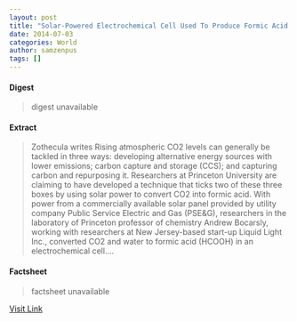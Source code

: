 ```yaml
---
layout: post
title: "Solar-Powered Electrochemical Cell Used To Produce Formic Acid From CO2"
date: 2014-07-03
categories: World
author: samzenpus
tags: []
---
```



#### Digest
>digest unavailable

#### Extract
>Zothecula writes Rising atmospheric CO2 levels can generally be tackled in three ways: developing alternative energy sources with lower emissions; carbon capture and storage (CCS); and capturing carbon and repurposing it. Researchers at Princeton University are claiming to have developed a technique that ticks two of these three boxes by using solar power to convert CO2 into formic acid. With power from a commercially available solar panel provided by utility company Public Service Electric and Gas (PSE&amp;G), researchers in the laboratory of Princeton professor of chemistry Andrew Bocarsly, working with researchers at New Jersey-based start-up Liquid Light Inc., converted CO2 and water to formic acid (HCOOH) in an electrochemical cell....

#### Factsheet
>factsheet unavailable

[Visit Link](http://rss.slashdot.org/~r/Slashdot/slashdot/~3/6i47HdNuxbg/story01.htm)


